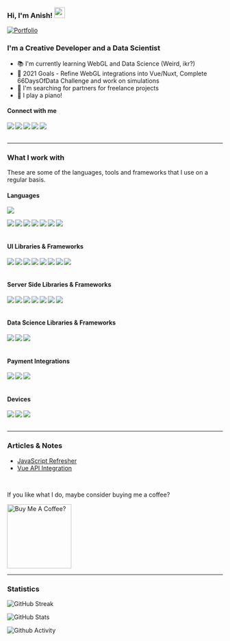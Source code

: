 ### Hi, I'm Anish! <img src="https://media.giphy.com/media/hvRJCLFzcasrR4ia7z/giphy.gif" width="25px">

[![Portfolio](https://img.shields.io/website?down_message=%E2%96%BC&label=Portfolio&style=for-the-badge&up_message=%E2%96%B2&url=http%3A%2F%2Fdipanjande.com%2F)](https://dipanjande.com)

<h3>I'm a Creative Developer and a <span>Data Scientist</span></h3>

- 📚 I'm currently learning WebGL and Data Science (Weird, ikr?)
- 🎯 2021 Goals - Refine WebGL integrations into Vue/Nuxt, Complete 66DaysOfData Challenge and work on simulations
- 🔭 I'm searching for partners for freelance projects
- 🎹 I play a piano!

#### Connect with me

<a href="https://www.linkedin.com/in/dipanjan131/"><img align="left" src="https://img.shields.io/badge/LinkedIn-0A66C2?&style=for-the-badge&logo=LinkedIn&logoColor=white" /></a>
<a href="https://www.instagram.com/bacon_delight/"><img align="left" src="https://img.shields.io/badge/Instagram-E4405F?&style=for-the-badge&logo=Instagram&logoColor=white" /></a>
<a href="https://twitter.com/bacon_delight"><img align="left" src="https://img.shields.io/badge/Twitter-1DA1F2?&style=for-the-badge&logo=Twitter&logoColor=white" /></a>
<a href="mailto:dipanjan131@gmail.com"><img align="left" src="https://img.shields.io/badge/Email-EA4335?&style=for-the-badge&logo=Gmail&logoColor=white" /></a>
<a href="https://calendly.com/bacon_delight/15min"><img align="left" src="https://img.shields.io/badge/Schedule a Meeting-4285F4?&style=for-the-badge&logo=Google Calendar&logoColor=white" /></a>

<br/><br/>

---

### What I work with

<p>These are some of the languages, tools and frameworks that I use on a regular basis.</p>

<h4>Languages</h4>
<p>
  <img src="https://github-readme-stats.vercel.app/api/top-langs/?username=bacon-delight&theme=github_dark&layout=compact&hide=jupyter%20notebook,matlab" />
</p>
<p>
  <img align="left" src="https://img.shields.io/badge/JavaScript-1c1c1c?&style=flat-square&logo=JavaScript" />
  <img align="left" src="https://img.shields.io/badge/Python-1c1c1c?&style=flat-square&logo=Python" />
  <img align="left" src="https://img.shields.io/badge/WebGL-1c1c1c?&style=flat-square&logo=WebGL" />
  <img align="left" src="https://img.shields.io/badge/Lua-1c1c1c?&style=flat-square&logo=Lua" />
  <img align="left" src="https://img.shields.io/badge/Solidity-1c1c1c?&style=flat-square&logo=Solidity" />
  <img align="left" src="https://img.shields.io/badge/Octave-1c1c1c?&style=flat-square&logo=Octave" />
  <img align="left" src="https://img.shields.io/badge/PHP-1c1c1c?&style=flat-square&logo=PHP" />
</p>
  
<br/><br/>

<h4>UI Libraries & Frameworks</h4>
<p>
  <img align="left" src="https://img.shields.io/badge/Vue-1c1c1c?&style=flat-square&logo=Vue.js" />
    <img align="left" src="https://img.shields.io/badge/Nuxt-1c1c1c?&style=flat-square&logo=Nuxt.js" />
  <img align="left" src="https://img.shields.io/badge/Svelte-1c1c1c?&style=flat-square&logo=Svelte" />
  <img align="left" src="https://img.shields.io/badge/Angular-1c1c1c?&style=flat-square&logo=Angular" />
  <img align="left" src="https://img.shields.io/badge/ThreeJS-1c1c1c?&style=flat-square&logo=Three.js" />
  <img align="left" src="https://img.shields.io/badge/GreenSock-1c1c1c?&style=flat-square&logo=GreenSock" />
  <img align="left" src="https://img.shields.io/badge/Electron-1c1c1c?&style=flat-square&logo=Electron" />
  <img align="left" src="https://img.shields.io/badge/Capacitor-1c1c1c?&style=flat-square&logo=Capacitor" />
</p>
  
<br/><br/>

<h4>Server Side Libraries & Frameworks</h4>
<p>
  <img align="left" src="https://img.shields.io/badge/Flask-1c1c1c?&style=flat-square&logo=Flask" />
  <img align="left" src="https://img.shields.io/badge/Django-1c1c1c?&style=flat-square&logo=Django" />
  <img align="left" src="https://img.shields.io/badge/Express-1c1c1c?&style=flat-square&logo=Express" />
  <img align="left" src="https://img.shields.io/badge/GraphQL-1c1c1c?&style=flat-square&logo=GraphQL" />
  <img align="left" src="https://img.shields.io/badge/Firebase-1c1c1c?&style=flat-square&logo=Firebase" />
  <img align="left" src="https://img.shields.io/badge/Supabase-1c1c1c?&style=flat-square&logo=Supabase" />
  <img align="left" src="https://img.shields.io/badge/Apollo-1c1c1c?&style=flat-square&logo=Apollo GraphQL" />
</p>

<br/><br/>

<h4>Data Science Libraries & Frameworks</h4>
<p>
  <img align="left" src="https://img.shields.io/badge/Tableau-1c1c1c?&style=flat-square&logo=Tableau" />
  <img align="left" src="https://img.shields.io/badge/TensorFlow-1c1c1c?&style=flat-square&logo=TensorFlow" />
  <img align="left" src="https://img.shields.io/badge/PyTorch-1c1c1c?&style=flat-square&logo=PyTorch" />
</p>

<br/><br/>

<h4>Payment Integrations</h4>
<p>
  <img align="left" src="https://img.shields.io/badge/Stripe-1c1c1c?&style=flat-square&logo=Stripe" />
  <img align="left" src="https://img.shields.io/badge/PayPal-1c1c1c?&style=flat-square&logo=PayPal" />
  <img align="left" src="https://img.shields.io/badge/Razorpay-1c1c1c?&style=flat-square&logo=Razorpay" />
</p>

<br/><br/>

<h4>Devices</h4>
<p>
  <img align="left" src="https://img.shields.io/badge/MacBook Air M1-000000?&style=for-the-badge&logo=Apple&logoColor=white" />
  <img align="left" src="https://img.shields.io/badge/Raspberry Pi-A22846?&style=for-the-badge&logo=Raspberry Pi&logoColor=white" />
  <img align="left" src="https://img.shields.io/badge/Arduino-00979D?&style=for-the-badge&logo=Arduino&logoColor=white" />
</p>

<br/><br/>

---

### Articles & Notes
- [JavaScript Refresher](https://bacon-notes.notion.site/JavaScript-Refresher-0c57452cc613429098170bbc97c4c000)
- [Vue API Integration](https://bacon-notes.notion.site/Vue-API-Integration-b9eeb9b801fd4766919735940293e16b)

<br/>

If you like what I do, maybe consider buying me a coffee?

<a href="https://www.buymeacoffee.com/bacondelight" target="_blank"><img src="https://cdn.buymeacoffee.com/buttons/v2/default-red.png" alt="Buy Me A Coffee?" width="150" ></a>

---

### Statistics

![GitHub Streak](https://github-readme-streak-stats.herokuapp.com/?user=bacon-delight&theme=holi-theme)

![GitHub Stats](https://github-readme-stats.vercel.app/api?username=bacon-delight&count_private=true&show_icons=true&theme=github_dark)

![Github Activity](https://activity-graph.herokuapp.com/graph?username=bacon-delight&theme=github&custom_title=Activity)

